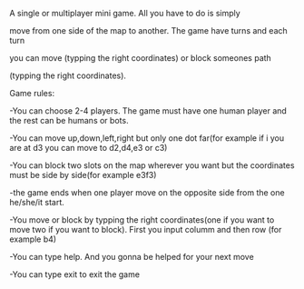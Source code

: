 A single or multiplayer mini game. All you have to do is simply 

move from one side of the map to another. The game have turns and each turn 

you can move (typping the right coordinates) or block someones path

(typping the right coordinates).

Game rules:

-You can choose 2-4 players. The game must have one human player 
and the rest can be humans or bots.

-You can move up,down,left,right but only one dot far(for example
if i you are at d3 you can move to d2,d4,e3 or c3)

-You can block two slots on the map wherever you want but the
coordinates must be side by side(for example e3f3)  

-the game ends when one player move on the opposite side from 
the one he/she/it start.

-You move or block by typping the right coordinates(one if you want
to move two if you want to block). First you input columm and then row
(for example b4)

-You can type help. And you gonna be helped for your next move

-You can type exit to exit the game
 

